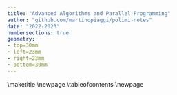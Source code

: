 ```yaml
---
title: "Advanced Algorithms and Parallel Programming"
author: "github.com/martinopiaggi/polimi-notes"
date: "2022-2023"
numbersections: true
geometry: 
- top=30mm
- left=23mm
- right=23mm
- bottom=30mm
---
```


\maketitle
\newpage
\tableofcontents
\newpage